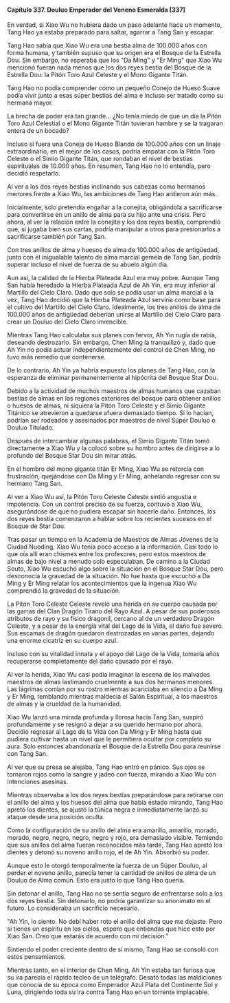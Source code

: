
#### Capítulo 337. Douluo Emperador del Veneno Esmeralda [337]


En verdad, si Xiao Wu no hubiera dado un paso adelante hace un momento, Tang Hao ya estaba preparado para saltar, agarrar a Tang San y escapar.

Tang Hao sabía que Xiao Wu era una bestia alma de 100.000 años con forma humana, y también supuso que su origen era el Bosque de la Estrella Dou. Sin embargo, no esperaba que los "Da Ming" y "Er Ming" que Xiao Wu mencionó fueran nada menos que los dos reyes bestia del Bosque de la Estrella Dou: la Pitón Toro Azul Celeste y el Mono Gigante Titán.

Tang Hao no podía comprender cómo un pequeño Conejo de Hueso Suave podía vivir junto a esas súper bestias del alma e incluso ser tratado como su hermana mayor.

La brecha de poder era tan grande... ¿No tenía miedo de que un día la Pitón Toro Azul Celestial o el Mono Gigante Titán tuvieran hambre y se la tragaran entera de un bocado?

Incluso si fuera una Coneja de Hueso Blando de 100.000 años con un linaje extraordinario, en el mejor de los casos, podría empatar con la Pitón Toro Celeste o el Simio Gigante Titán, que rondaban el nivel de bestias espirituales de 10.000 años. En resumen, Tang Hao no lo entendía, pero decidió respetarlo.

Al ver a los dos reyes bestias inclinando sus cabezas como hermanos menores frente a Xiao Wu, las ambiciones de Tang Hao ardieron aún más.

Inicialmente, solo pretendía engañar a la conejita, obligándola a sacrificarse para convertirse en un anillo de alma para su hijo ante una crisis. Pero ahora, al ver la relación entre la conejita y los dos reyes bestia, comprendió que, si jugaba bien sus cartas, podría manipular a otros para presionarlos a sacrificarse también por Tang San.

Con tres anillos de alma y huesos de alma de 100.000 años de antigüedad, junto con el inigualable talento de alma marcial gemela de Tang San, podría superar incluso el nivel de fuerza de su abuelo algún día.

Aun así, la calidad de la Hierba Plateada Azul era muy pobre. Aunque Tang San había heredado la Hierba Plateada Azul de Ah Yin, era muy inferior al Martillo del Cielo Claro. Dado que solo se podía usar un alma marcial a la vez, Tang Hao decidió que la Hierba Plateada Azul serviría como base para el cultivo del Martillo del Cielo Claro. Idealmente, los tres anillos de alma de 100.000 años de antigüedad deberían unirse al Martillo del Cielo Claro para crear un Douluo del Cielo Claro invencible.

Mientras Tang Hao calculaba sus planes con fervor, Ah Yin rugía de rabia, deseando destrozarlo. Sin embargo, Chen Ming la tranquilizó y, dado que Ah Yin no podía actuar independientemente del control de Chen Ming, no tuvo más remedio que contenerse.

De lo contrario, Ah Yin ya habría expuesto los planes de Tang Hao, con la esperanza de eliminar permanentemente al hipócrita del Bosque Star Dou.

Debido a la actividad de muchos maestros de almas humanos que cazaban bestias de almas en las regiones exteriores del bosque para obtener anillos o huesos de almas, ni siquiera la Pitón Toro Celeste y el Simio Gigante Titánico se atrevieron a quedarse afuera demasiado tiempo. Si lo hacían, podrían ser rodeados y asesinados por maestros de nivel Súper Douluo o Douluo Titulado.

Después de intercambiar algunas palabras, el Simio Gigante Titán tomó directamente a Xiao Wu y la colocó sobre su hombro antes de dirigirse a lo profundo del Bosque Star Dou sin mirar atrás.

En el hombro del mono gigante titán Er Ming, Xiao Wu se retorcía con frustración, quejándose con Da Ming y Er Ming, anhelando regresar con su hermano Tang San.

Al ver a Xiao Wu así, la Pitón Toro Celeste Celeste sintió angustia e impotencia. Con un control preciso de su fuerza, contuvo a Xiao Wu, asegurándose de que no pudiera escapar sin hacerle daño. Entonces, los dos reyes bestia comenzaron a hablar sobre los recientes sucesos en el Bosque de Star Dou.

Tras pasar un tiempo en la Academia de Maestros de Almas Jóvenes de la Ciudad Nuoding, Xiao Wu tenía poco acceso a la información. Casi todo lo que oía allí eran chismes entre los profesores, pero estos maestros de almas de bajo nivel a menudo solo especulaban. De camino a la Ciudad Souto, Xiao Wu escuchó algo sobre la situación en el Bosque Star Dou, pero desconocía la gravedad de la situación. No fue hasta que escuchó a Da Ming y Er Ming relatar los acontecimientos que la ingenua Xiao Wu comprendió la gravedad de la situación.

La Pitón Toro Celeste Celeste reveló una herida en su cuerpo causada por las garras del Clan Dragón Tirano del Rayo Azul. A pesar de sus poderosos atributos de rayo y su físico dragonil, cercano al de un verdadero Dragón Celeste, y a pesar de la energía vital del Lago de la Vida, el daño fue severo. Sus escamas de dragón quedaron destrozadas en varias partes, dejando una enorme cicatriz en su cuerpo azul.

Incluso con su vitalidad innata y el apoyo del Lago de la Vida, tomaría años recuperarse completamente del daño causado por el rayo.

Al ver la herida, Xiao Wu casi podía imaginar la escena de los malvados maestros de almas lastimando cruelmente a sus dos hermanos menores. Las lágrimas corrían por su rostro mientras acariciaba en silencio a Da Ming y Er Ming, temblando mientras maldecía el Salón Espiritual, a los maestros de almas y la crueldad de la humanidad.

Xiao Wu lanzó una mirada profunda y llorosa hacia Tang San, suspiró profundamente y se resignó a dejar a su querido hermano por ahora. Decidió regresar al Lago de la Vida con Da Ming y Er Ming hasta que pudiera cultivar hasta un nivel que le permitiera ocultar por completo su aura. Solo entonces abandonaría el Bosque de la Estrella Dou para reunirse con Tang San.

Al ver que su presa se alejaba, Tang Hao entró en pánico. Sus ojos se tornaron rojos como la sangre y jadeó con fuerza, mirando a Xiao Wu con intenciones asesinas.

Mientras observaba a los dos reyes bestias preparándose para retirarse con el anillo del alma y los huesos del alma que había estado mirando, Tang Hao apretó los dientes, se ajustó la túnica negra e inmediatamente lanzó su ataque desde una posición oculta.

Como la configuración de su anillo del alma era amarillo, amarillo, morado, morado, negro, negro, negro, negro y rojo, era demasiado visible. Temiendo que sus anillos del alma fueran reconocidos más tarde, Tang Hao apretó los dientes y detonó su noveno anillo rojo, el de Ah Yin. Absorbió su poder.

Aunque esto le otorgó temporalmente la fuerza de un Súper Douluo, al perder el noveno anillo, parecía tener la cantidad de anillos de alma de un Douluo de Alma común. Esto era justo lo que Tang Hao quería.

Sin detonar el anillo, Tang Hao no se sentía seguro de enfrentarse solo a los dos reyes bestia. Sin detonarlo, no podría garantizar su anonimato en el futuro. Lo consideraba un sacrificio necesario.

"Ah Yin, lo siento. No debí haber roto el anillo del alma que me dejaste. Pero si tienes un espíritu en los cielos, espero que entiendas que hice esto por Xiao San. Creo que estarás de acuerdo con mi decisión."

Sintiendo el poder creciente dentro de sí mismo, Tang Hao se consoló con estos pensamientos.

Mientras tanto, en el interior de Chen Ming, Ah Yin estaba tan furiosa que su ira parecía el rápido tecleo de un telégrafo. Desató todas las maldiciones que conocía de su época como Emperador Azul Plata del Continente Sol y Luna, dirigiendo toda su ira contra Tang Hao en un torrente implacable.